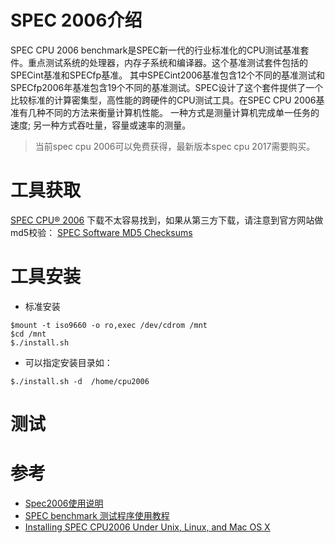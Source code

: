 # SPEC 2006介绍

SPEC CPU 2006 benchmark是SPEC新一代的行业标准化的CPU测试基准套件。重点测试系统的处理器，内存子系统和编译器。这个基准测试套件包括的SPECint基准和SPECfp基准。 其中SPECint2006基准包含12个不同的基准测试和SPECfp2006年基准包含19个不同的基准测试。SPEC设计了这个套件提供了一个比较标准的计算密集型，高性能的跨硬件的CPU测试工具。在SPEC CPU 2006基准有几种不同的方法来衡量计算机性能。 一种方式是测量计算机完成单一任务的速度; 另一种方式吞吐量，容量或速率的测量。 

> 当前spec cpu 2006可以免费获得，最新版本spec cpu 2017需要购买。

# 工具获取

[SPEC CPU® 2006](https://www.spec.org/cpu2006/) 下载不太容易找到，如果从第三方下载，请注意到官方网站做md5校验： [SPEC Software MD5 Checksums](https://www.spec.org/md5sums.html)

# 工具安装

* 标准安装

```
$mount -t iso9660 -o ro,exec /dev/cdrom /mnt
$cd /mnt
$./install.sh
```

* 可以指定安装目录如：

```
$./install.sh -d  /home/cpu2006
```

# 测试



# 参考

* [Spec2006使用说明](http://www.vimlinux.com/lipeng/2014/10/10/linux/)
* [SPEC benchmark 测试程序使用教程](https://blog.csdn.net/timesir/article/details/78157791)
* [Installing SPEC CPU2006 Under Unix, Linux, and Mac OS X](https://www.spec.org/cpu2006/Docs/install-guide-unix.html)